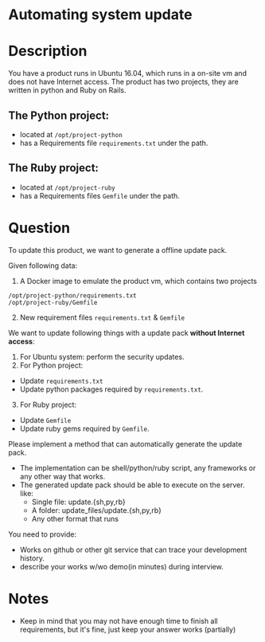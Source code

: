 Automating system update
===
# Description
You have a product runs in Ubuntu 16.04, which runs in a on-site vm and does not have Internet access. The product has two projects, they are written in python and Ruby on Rails.

## The Python project:
  - located at `/opt/project-python`
  - has a Requirements file `requirements.txt` under the path.

## The Ruby project:
- located at `/opt/project-ruby`
- has a Requirements files `Gemfile` under the path.

# Question
To update this product, we want to generate a offline update pack.

Given following data:
1. A Docker image to emulate the product vm, which contains two projects
  ~~~
  /opt/project-python/requirements.txt
  /opt/project-ruby/Gemfile
  ~~~
2. New requirement files `requirements.txt` & `Gemfile`

We want to update following things with a update pack **without Internet access**:
1. For Ubuntu system: perform the security updates.
2. For Python project:
  - Update `requirements.txt`
  - Update python packages required by `requirements.txt`.
3. For Ruby project:
  - Update `Gemfile`
  - Update ruby gems required by `Gemfile`.

Please implement a method that can automatically generate the update pack.
  - The implementation can be shell/python/ruby script, any frameworks or any other way that works.
  - The generated update pack should be able to execute on the server. like:
    - Single file: update.{sh,py,rb}
    - A folder: update_files/update.{sh,py,rb}
    - Any other format that runs

You need to provide:
- Works on github or other git service that can trace your development history.
- describe your works w/wo demo(in minutes) during interview.

# Notes
- Keep in mind that you may not have enough time to finish all requirements, but it's fine, just keep your answer works (partially)
